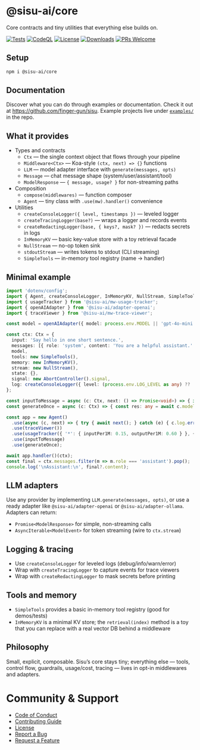 # @sisu-ai/core

Core contracts and tiny utilities that everything else builds on.

[![Tests](https://github.com/finger-gun/sisu/actions/workflows/tests.yml/badge.svg?branch=main)](https://github.com/finger-gun/sisu/actions/workflows/tests.yml)
[![CodeQL](https://github.com/finger-gun/sisu/actions/workflows/github-code-scanning/codeql/badge.svg)](https://github.com/finger-gun/sisu/actions/workflows/github-code-scanning/codeql)
[![License](https://img.shields.io/badge/license-Apache--2.0-blue)](https://github.com/finger-gun/sisu/blob/main/LICENSE)
[![Downloads](https://img.shields.io/npm/dm/%40sisu-ai%2Fcore)](https://www.npmjs.com/package/@sisu-ai/core)
[![PRs Welcome](https://img.shields.io/badge/PRs-welcome-brightgreen.svg)](https://github.com/finger-gun/sisu/blob/main/CONTRIBUTING.md)

## Setup
```bash
npm i @sisu-ai/core
```

## Documentation
Discover what you can do through examples or documentation. Check it out at https://github.com/finger-gun/sisu. Example projects live under [`examples/`](https://github.com/finger-gun/sisu/tree/main/examples) in the repo.

## What it provides
- Types and contracts
  - `Ctx` — the single context object that flows through your pipeline
  - `Middleware<Ctx>` — Koa-style `(ctx, next) => {}` functions
  - `LLM` — model adapter interface with `generate(messages, opts)`
  - `Message` — chat message shape (system/user/assistant/tool)
  - `ModelResponse` — `{ message, usage? }` for non-streaming paths
- Composition
  - `compose(middlewares)` — function composer
  - `Agent` — tiny class with `.use(mw).handler()` convenience
- Utilities
  - `createConsoleLogger({ level, timestamps })` — leveled logger
  - `createTracingLogger(base?)` — wraps a logger and records events
  - `createRedactingLogger(base, { keys?, mask? })` — redacts secrets in logs
  - `InMemoryKV` — basic key-value store with a toy retrieval facade
  - `NullStream` — no-op token sink
  - `stdoutStream` — writes tokens to stdout (CLI streaming)
  - `SimpleTools` — in-memory tool registry (name → handler)

## Minimal example
```ts
import 'dotenv/config';
import { Agent, createConsoleLogger, InMemoryKV, NullStream, SimpleTools, type Ctx } from '@sisu-ai/core';
import { usageTracker } from '@sisu-ai/mw-usage-tracker';
import { openAIAdapter } from '@sisu-ai/adapter-openai';
import { traceViewer } from '@sisu-ai/mw-trace-viewer';

const model = openAIAdapter({ model: process.env.MODEL || 'gpt-4o-mini' });

const ctx: Ctx = {
  input: 'Say hello in one short sentence.',
  messages: [{ role: 'system', content: 'You are a helpful assistant.' }],
  model,
  tools: new SimpleTools(),
  memory: new InMemoryKV(),
  stream: new NullStream(),
  state: {},
  signal: new AbortController().signal,
  log: createConsoleLogger({ level: (process.env.LOG_LEVEL as any) ?? 'info' }),
};

const inputToMessage = async (c: Ctx, next: () => Promise<void>) => { if (c.input) c.messages.push({ role: 'user', content: c.input }); await next(); };
const generateOnce = async (c: Ctx) => { const res: any = await c.model.generate(c.messages, { toolChoice: 'none', signal: c.signal }); if (res?.message) c.messages.push(res.message); };

const app = new Agent()
  .use(async (c, next) => { try { await next(); } catch (e) { c.log.error(e); c.messages.push({ role: 'assistant', content: 'Sorry, something went wrong.' }); } })
  .use(traceViewer())
  .use(usageTracker({ '*': { inputPer1M: 0.15, outputPer1M: 0.60 } }, { logPerCall: true }))
  .use(inputToMessage)
  .use(generateOnce);

await app.handler()(ctx);
const final = ctx.messages.filter(m => m.role === 'assistant').pop();
console.log('\nAssistant:\n', final?.content);
```

## LLM adapters
Use any provider by implementing `LLM.generate(messages, opts)`, or use a ready adapter like `@sisu-ai/adapter-openai` or `@sisu-ai/adapter-ollama`. Adapters can return:
- `Promise<ModelResponse>` for simple, non-streaming calls
- `AsyncIterable<ModelEvent>` for token streaming (wire to `ctx.stream`)

## Logging & tracing
- Use `createConsoleLogger` for leveled logs (debug/info/warn/error)
- Wrap with `createTracingLogger` to capture events for trace viewers
- Wrap with `createRedactingLogger` to mask secrets before printing

## Tools and memory
- `SimpleTools` provides a basic in-memory tool registry (good for demos/tests)
- `InMemoryKV` is a minimal KV store; the `retrieval(index)` method is a toy that you can replace with a real vector DB behind a middleware

## Philosophy
Small, explicit, composable. Sisu’s core stays tiny; everything else — tools, control flow, guardrails, usage/cost, tracing — lives in opt-in middlewares and adapters.

# Community & Support
- [Code of Conduct](https://github.com/finger-gun/sisu/blob/main/CODE_OF_CONDUCT.md)
- [Contributing Guide](https://github.com/finger-gun/sisu/blob/main/CONTRIBUTING.md)
- [License](https://github.com/finger-gun/sisu/blob/main/LICENSE)
- [Report a Bug](https://github.com/finger-gun/sisu/issues/new?template=bug_report.md)
- [Request a Feature](https://github.com/finger-gun/sisu/issues/new?template=feature_request.md)
